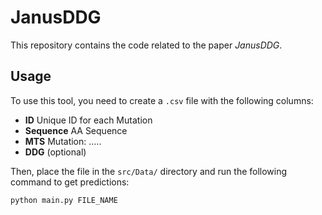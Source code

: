 # JanusDDG  

This repository contains the code related to the paper *JanusDDG*.  

## Usage  

To use this tool, you need to create a `.csv` file with the following columns:  

- **ID** Unique ID for each Mutation
- **Sequence**  AA Sequence
- **MTS**      Mutation: <oldAA><POS><newAA>_<oldAA><POS><newAA>_.....
- **DDG** (optional)  

Then, place the file in the `src/Data/` directory and run the following command to get predictions:  

```sh
python main.py FILE_NAME
